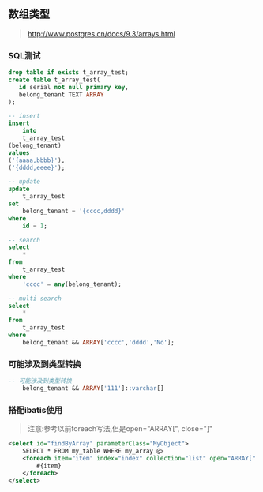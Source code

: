
## 数组类型
> http://www.postgres.cn/docs/9.3/arrays.html

### SQL测试 
```sql
drop table if exists t_array_test;
create table t_array_test(
   id serial not null primary key,
   belong_tenant TEXT ARRAY
);
```

```sql
-- insert
insert
	into
	t_array_test
(belong_tenant)
values
('{aaaa,bbbb}'),
('{dddd,eeee}');
```

```sql
-- update
update
	t_array_test
set
	belong_tenant = '{cccc,dddd}'
where
	id = 1;
```

```sql
-- search
select
	*
from
	t_array_test
where
	'cccc' = any(belong_tenant); 

-- multi search
select
	*
from
	t_array_test
where
	belong_tenant && ARRAY['cccc','dddd','No'];
```

### 可能涉及到类型转换
```sql
-- 可能涉及到类型转换
	belong_tenant && ARRAY['111']::varchar[]
```

### 搭配ibatis使用

> 注意:参考以前foreach写法,但是open="ARRAY[", close="]"
```xml
<select id="findByArray" parameterClass="MyObject">
    SELECT * FROM my_table WHERE my_array @>
    <foreach item="item" index="index" collection="list" open="ARRAY[" separator="," close="]">
        #{item}
    </foreach>
</select>
```


